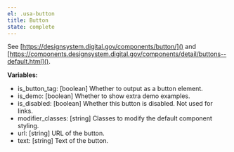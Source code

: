 ```yaml
---
el: .usa-button
title: Button
state: complete
---
```

See [https://designsystem.digital.gov/components/button/]() and
[https://components.designsystem.digital.gov/components/detail/buttons--default.html]().

__Variables:__
* is_button_tag: [boolean] Whether to output as a button element.
* is_demo: [boolean] Whether to show extra demo examples.
* is_disabled: [boolean] Whether this button is disabled. Not used for links.
* modifier_classes: [string] Classes to modify the default component styling.
* url: [string] URL of the button.
* text: [string] Text of the button.
